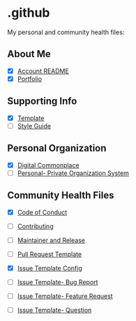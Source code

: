 # .github

My personal and community health files:

## About Me

- [x] [Account README](https://github.com/KatherineMichel/KatherineMichel)
- [x] [Portfolio](https://github.com/KatherineMichel/portfolio)

## Supporting Info

- [x] [Template](https://github.com/KatherineMichel/template)
- [ ] [Style Guide](https://github.com/KatherineMichel/.github/blob/master/STYLE_GUIDE.md)

## Personal Organization

- [x] [Digital Commonplace](https://github.com/KatherineMichel/digital-commonplace)
- [ ] [Personal- Private Organization System](https://github.com/KatherineMichel/personal)

## Community Health Files

- [x] [Code of Conduct](https://github.com/KatherineMichel/.github/blob/master/CODE_OF_CONDUCT.md)
- [ ] [Contributing](https://github.com/KatherineMichel/.github/blob/master/CONTRIBUTING.md)
- [ ] [Maintainer and Release](https://github.com/KatherineMichel/.github/blob/master/MAINTAINER_AND_RELEASE.md)
- [ ] [Pull Request Template](https://github.com/KatherineMichel/.github/blob/master/.github/PULL_REQUEST_TEMPLATE.md)
- [x] [Issue Template Config](https://github.com/KatherineMichel/.github/blob/master/.github/ISSUE_TEMPLATE/config.yml)
- [ ] [Issue Template- Bug Report](https://github.com/KatherineMichel/.github/blob/master/.github/ISSUE_TEMPLATE/bug_report.md)
- [ ] [Issue Template- Feature Request](https://github.com/KatherineMichel/.github/blob/master/.github/ISSUE_TEMPLATE/feature_request.md)
- [ ] [Issue Template- Question](https://github.com/KatherineMichel/.github/blob/master/.github/ISSUE_TEMPLATE/question.md)



